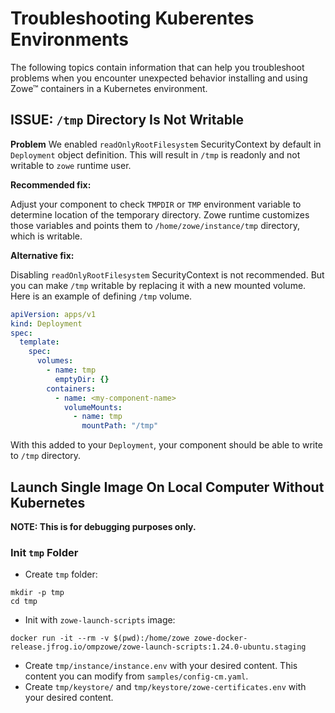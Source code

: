 # Troubleshooting Kuberentes Environments

The following topics contain information that can help you troubleshoot problems when you encounter unexpected behavior installing and using Zowe™ containers in a Kubernetes environment.

## ISSUE: `/tmp` Directory Is Not Writable

**Problem**
We enabled `readOnlyRootFilesystem` SecurityContext by default in `Deployment` object definition. This will result in `/tmp` is readonly and not writable to `zowe` runtime user.

**Recommended fix:**

Adjust your component to check `TMPDIR` or `TMP` environment variable to determine location of the temporary directory. Zowe runtime customizes those variables and points them to `/home/zowe/instance/tmp` directory, which is writable.

**Alternative fix:**

Disabling `readOnlyRootFilesystem` SecurityContext is not recommended. But you can make `/tmp` writable by replacing it with a new mounted volume. Here is an example of defining `/tmp` volume.

```yaml
apiVersion: apps/v1
kind: Deployment
spec:
  template:
    spec:
      volumes:
        - name: tmp
          emptyDir: {}
        containers:
          - name: <my-component-name>
            volumeMounts:
              - name: tmp
                mountPath: "/tmp"
```

With this added to your `Deployment`, your component should be able to write to `/tmp` directory.

## Launch Single Image On Local Computer Without Kubernetes

**NOTE: This is for debugging purposes only.**

### Init `tmp` Folder

- Create `tmp` folder:

```
mkdir -p tmp
cd tmp
```

- Init with `zowe-launch-scripts` image:

```
docker run -it --rm -v $(pwd):/home/zowe zowe-docker-release.jfrog.io/ompzowe/zowe-launch-scripts:1.24.0-ubuntu.staging
```

- Create `tmp/instance/instance.env` with your desired content. This content you can modify from `samples/config-cm.yaml`.
- Create `tmp/keystore/` and `tmp/keystore/zowe-certificates.env` with your desired content.
